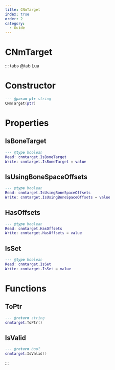 ```yaml
---
title: CNmTarget
index: true
order: 2
category:
  - Guide
---
```


# CNmTarget

::: tabs
@tab Lua
# Constructor
```lua
--- @param ptr string
CNmTarget(ptr)
```
# Properties
## IsBoneTarget 
```lua
--- @type boolean
Read: cnmtarget.IsBoneTarget
Write: cnmtarget.IsBoneTarget = value
```
## IsUsingBoneSpaceOffsets 
```lua
--- @type boolean
Read: cnmtarget.IsUsingBoneSpaceOffsets
Write: cnmtarget.IsUsingBoneSpaceOffsets = value
```
## HasOffsets 
```lua
--- @type boolean
Read: cnmtarget.HasOffsets
Write: cnmtarget.HasOffsets = value
```
## IsSet 
```lua
--- @type boolean
Read: cnmtarget.IsSet
Write: cnmtarget.IsSet = value
```
# Functions
## ToPtr
```lua
--- @return string
cnmtarget:ToPtr()
```
## IsValid
```lua
--- @return bool
cnmtarget:IsValid()
```

:::